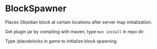 # BlockSpawner

Places Obsidian block at certain locations after server map initialization.

Get plugin jar by compiling with maven, type ```mvn install``` in repo dir.

Type /placeblocks in game to initialize block spawning